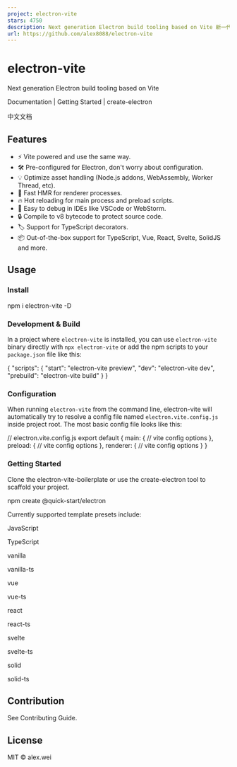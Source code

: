 ```yaml
---
project: electron-vite
stars: 4750
description: Next generation Electron build tooling based on Vite 新一代 Electron 开发构建工具，支持源代码保护
url: https://github.com/alex8088/electron-vite
---
```


electron-vite
=============

Next generation Electron build tooling based on Vite

Documentation | Getting Started | create-electron

中文文档

  
  

Features
--------

-   ⚡️ Vite powered and use the same way.
-   🛠 Pre-configured for Electron, don't worry about configuration.
-   💡 Optimize asset handling (Node.js addons, WebAssembly, Worker Thread, etc).
-   🚀 Fast HMR for renderer processes.
-   🔥 Hot reloading for main process and preload scripts.
-   🔌 Easy to debug in IDEs like VSCode or WebStorm.
-   🔒 Compile to v8 bytecode to protect source code.
-   🏷️ Support for TypeScript decorators.
-   📦 Out-of-the-box support for TypeScript, Vue, React, Svelte, SolidJS and more.

Usage
-----

### Install

npm i electron-vite -D

### Development & Build

In a project where `electron-vite` is installed, you can use `electron-vite` binary directly with `npx electron-vite` or add the npm scripts to your `package.json` file like this:

{
  "scripts": {
    "start": "electron-vite preview",
    "dev": "electron-vite dev",
    "prebuild": "electron-vite build"
  }
}

### Configuration

When running `electron-vite` from the command line, electron-vite will automatically try to resolve a config file named `electron.vite.config.js` inside project root. The most basic config file looks like this:

// electron.vite.config.js
export default {
  main: {
    // vite config options
  },
  preload: {
    // vite config options
  },
  renderer: {
    // vite config options
  }
}

### Getting Started

Clone the electron-vite-boilerplate or use the create-electron tool to scaffold your project.

npm create @quick-start/electron

Currently supported template presets include:

JavaScript

TypeScript

vanilla

vanilla-ts

vue

vue-ts

react

react-ts

svelte

svelte-ts

solid

solid-ts

Contribution
------------

See Contributing Guide.

License
-------

MIT © alex.wei
